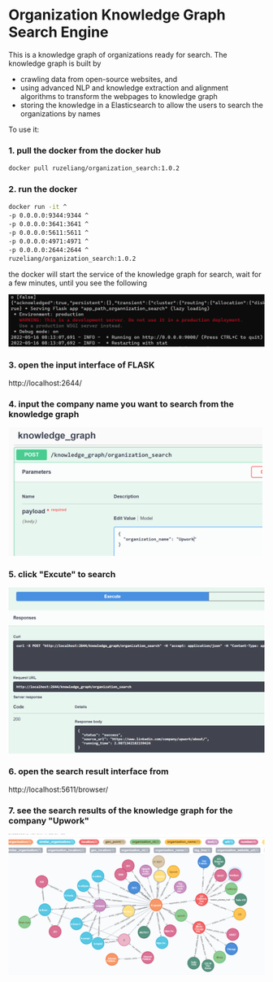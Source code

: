 # Organization Knowledge Graph Search Engine

This is a knowledge graph of organizations ready for search. The knowledge graph is built by 

* crawling data from open-source websites, and 
* using advanced NLP and knowledge extraction and alignment algorithms to transform the webpages to knowledge graph
* storing the knowledge in a Elasticsearch to allow the users to search the organizations by names

To use it: 

### 1. pull the docker from the docker hub

```bash
docker pull ruzeliang/organization_search:1.0.2
```

### 2. run the docker

```bash
docker run -it ^
-p 0.0.0.0:9344:9344 ^
-p 0.0.0.0:3641:3641 ^
-p 0.0.0.0:5611:5611 ^
-p 0.0.0.0:4971:4971 ^
-p 0.0.0.0:2644:2644 ^
ruzeliang/organization_search:1.0.2
```

the docker will start the service of the knowledge graph for search, wait for a few minutes, until you see the following

<img src="service%20ready.png" width="600">




### 3. open the input interface of FLASK 

http://localhost:2644/

### 4. input the company name you want to search from the knowledge graph

<img src="input%20interface.png" width="500">


### 5. click "Excute" to search

<img src="search.png" width="600">

### 6. open the search result interface from 

http://localhost:5611/browser/

### 7. see the search results of the knowledge graph for the company "Upwork"

<img src="knowledge%20graph%20search%20result.png" width="800">
